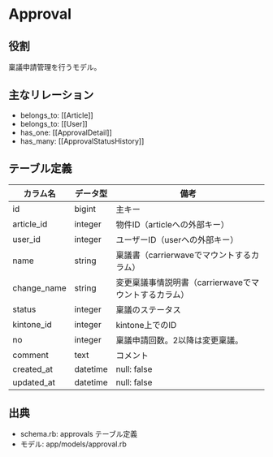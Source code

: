 # Approval

## 役割
稟議申請管理を行うモデル。

## 主なリレーション
- belongs_to: [[Article]]
- belongs_to: [[User]]
- has_one: [[ApprovalDetail]]
- has_many: [[ApprovalStatusHistory]]

## テーブル定義

| カラム名 | データ型 | 備考 |
|---|---|---|
| id | bigint | 主キー |
| article_id | integer | 物件ID（articleへの外部キー） |
| user_id | integer | ユーザーID（userへの外部キー） |
| name | string | 稟議書（carrierwaveでマウントするカラム） |
| change_name | string | 変更稟議事情説明書（carrierwaveでマウントするカラム） |
| status | integer | 稟議のステータス |
| kintone_id | integer | kintone上でのID |
| no | integer | 稟議申請回数。2以降は変更稟議。 |
| comment | text | コメント |
| created_at | datetime | null: false |
| updated_at | datetime | null: false |

## 出典
- schema.rb: approvals テーブル定義
- モデル: app/models/approval.rb 
